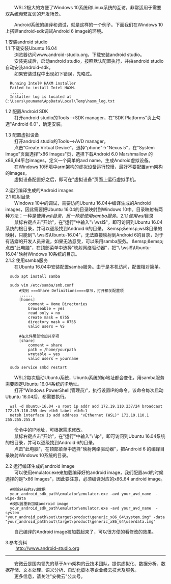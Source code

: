 &emsp;&emsp;WSL2极大的方便了Windows 10系统和Linux系统的互访，非常适用于需要双系统频繁互访的开发场景。

&emsp;&emsp;Android系统的编译和调试，就是这样的一个例子。下面我们在Windows 10上搭建android-sdk调试Android 6 image的环境。  

1.安装android studio    
1.1 下载安装Ubuntu 16.04     
&emsp;&emsp;浏览器访问www.android-studio.org，下载安装android studio。    
&emsp;&emsp;安装完成后，启动android studio，按照默认配置执行，并由android studio自动安装android-sdk。  
&emsp;&emsp;如果安装过程中出现如下错误，先略过。    

      Running Intel® HAXM installer
      Failed to install Intel HAXM. 
      ......
      Installer log is located at C:\Users\youname\AppData\Local\Temp\haxm_log.txt

1.2 配置Android SDK    
&emsp;&emsp;打开android studio的Tools-->SDK manager，在"SDK Platforms"页上勾选"Android 6.0"，确定安装。  

1.3 配置虚拟设备     
&emsp;&emsp;打开android studio的Tools-->AVD manager。    
&emsp;&emsp;点击"Create Virtual Device"，选择"phone"->"Nexus 5"，在"System Image"页面选择"x86 Images"页，选择下载Android 6.0 Marshmallow 的x86_64平台images，定义一个简单的avd name，生成Android虚拟设备。     
&emsp;&emsp;在Windows 10环境中arm架构的虚拟设备运行较慢，最好不要配置arm架构的images。    
&emsp;&emsp;虚拟设备配置好之后，即可在"虚拟设备"页面上运行虚拟手机。    

2.运行编译生成的Android images    
2.1 映射目录    
&emsp;&emsp;Windows 10中的调试，需要访问Ubuntu 16.04中编译生成的Android
 images，因此需要把Ubuntu 16.04的目录映射到Windows 10中。目录映射有两种方法：一种是使用wsl$目录，另一种是使用samba服务。    
2.1.1 使用wsl$目录    
&emsp;&emsp;鼠标右键点击"开始"，在"运行"中输入"\ \wsl$"，即可访问到Ubuntu 16.04系统的根目录，并可以逐级找到Android 6的目录。   
&emsp;&emsp;wsl$目录的映射，只能到"\ \wsl$\Ubuntu-16.04"，无法直接映射到Android 6的目录，对于有洁癖的开发人员来说，如果无法忍受，可以采用samba服务。   
&emsp;&emsp;点击"此电脑"，在顶部菜单中选择"映射网络驱动器"，把"\ \wsl$\Ubuntu-16.04"映射Windows 10系统的目录。    
2.1.2 使用samba服务    
&emsp;&emsp;在Ubuntu 16.04中安装配置samba服务。由于是本机访问，配置相对简单。        

      sudo apt install samba
      
      sudo vim /etc/samba/smb.conf
          #找到 ===Share Definitions====章节，打开相关配置项
          ......
          [homes]
              comment = Home Directories
              browseable = yes
              read only = no
              create mask = 0755
              directory mask = 0755
              valid users = %S
          
          #在文件尾部增加共享项
          [share]
              comment = share
              path = /home/yourpath
              wretable = yes
              valid users = yourname
      
      sudo service smbd restart      

&emsp;&emsp;WSL2每次启动Ubuntu系统，Ubuntu系统的ip地址都会变化，用samba服务需要固定Ubuntu 16.04系统的IP地址。    
&emsp;&emsp;打开"Windows PowerShell(管理员)"，执行设置IP的命令。该命令每次启动Ubuntu 16.04后，都需要执行。       

      wsl -d Ubuntu-16.04 -u root ip addr add 172.19.110.237/24 broadcast 172.19.110.255 dev eth0 label eth0:1
      netsh interface ip add address "vEthernet (WSL)" 172.19.110.1  255.255.255.0

&emsp;&emsp;命令中的IP地址，可根据需求修改。    
&emsp;&emsp;鼠标右键点击"开始"，在"运行"中输入"\ \ip"，即可访问到Ubuntu 16.04系统的根目录，并可以逐级找到Android 6的目录。   
&emsp;&emsp;点击"此电脑"，在顶部菜单中选择"映射网络驱动器"，把Android 6 的编译目录映射Windows 10系统的目录。  

2.2 运行编译生成的android image    
&emsp;&emsp;可以使用emulator.exe来加载编译好的android image，我们配置avd的时候选择的是"x86 Images"，因此要注意，必须编译对应的x86_64 android image。

      #擦除已有的avd数据
      your_android_sdk_path\emulator\emulator.exe -avd your_avd_name  -wipe-data
      #模拟器重新加载android image
      your_android_sdk_path\emulator\emulator.exe -avd your_avd_name  -system "your_android_path\out\target\product\generic_x86_64\system.img" -data "your_android_path\out\target\product\generic_x86_64\userdata.img"

&emsp;&emsp;自己编译的Android image被加载起来了，可以很方便的看修改的效果。    


3.参考资料        
&emsp;&emsp; http://www.android-studio.org

----
&emsp;&emsp;安微云是国内领先的基于Arm架构的云技术团队，提供虚拟化、数据分析、数据存储、文本处理、语义分析、自动化脚本等企业级云技术及服务。  
&emsp;&emsp;更多信息，请关注"安微云"公众号。